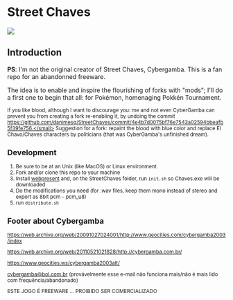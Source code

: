# Street Chaves

<img src="https://web.archive.org/web/20091027012958im_/http://geocities.com/cybergamba2003alt/Logo.JPG"/>

## Introduction

**PS**: I'm not the original creator of Street Chaves, Cybergamba. This is a fan repo for an abandonned freeware.

The idea is to enable and inspire the flourishing of forks with "mods"; I'll do a first one to begin that all: for Pokémon, homenaging Pokkén Tournament.

<small>If you like blood, although I want to discourage you: me and not even CyberGamba can prevent you from creating a fork re-enabling it, by undoing the commit https://github.com/danimesq/StreetChaves/commit/4e4b7d0075bf76e7543a02594bbeafb5f39fe756.</small> Suggestion for a fork: repaint the blood with blue color and replace El Chavo/Chaves characters by politicians (that was CyberGamba's unfinished dream).

## Development

1. Be sure to be at an Unix (like MacOS) or Linux environment.
2. Fork and/or clone this repo to your machine
3. Install [webpresent](https://github.com/FilePeace/webpresent) and, on the StreetChaves folder, run `init.sh` so Chaves.exe will be downloaded
4. Do the modifications you need (for .wav files, keep them mono instead of stereo and export as 8bit pcm - pcm_u8)
5. run `distribute.sh`

## Footer about Cybergamba

https://web.archive.org/web/20091027024001/http://www.geocities.com/cybergamba2003/index

https://web.archive.org/web/20110521021828/http://cybergamba.com.br/

https://www.geocities.ws/cybergamba2003alt/

cybergamba@bol.com.br (provávelmente esse e-mail não funciona mais/não é mais lido com frequência/abandonado)



ESTE JOGO É FREEWARE ... PROIBIDO SER COMERCIALIZADO

